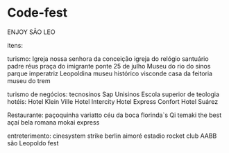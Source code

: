 # Code-fest
 ENJOY SÂO LEO 






  itens:
  
  turismo:
Igreja nossa senhora da conceição 
igreja do relógio
santuário padre réus
praça do imigrante
ponte 25 de julho
Museu do rio do sinos
parque imperatriz Leopoldina
museu histórico visconde
casa da feitoria
museu do trem

turismo de negócios:
tecnosinos
Sap
Unisinos
Escola superior de teologia
hotéis:
Hotel Klein Ville
Hotel Intercity
Hotel Express Confort
Hotel Suárez

Restaurante:
paçoquinha
variatto
céu da boca
florinda`s
Qi temaki
the best açaí
bela romana
mokai express

entreterimento:
cinesystem
strike berlin
aimoré estadio
rocket club
AABB
são Leopoldo fest










